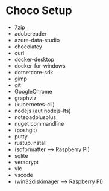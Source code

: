 # Choco Setup

* 7zip
* adobereader
* azure-data-studio
* chocolatey
* curl
* docker-desktop
* docker-for-windows
* dotnetcore-sdk
* gimp
* git
* GoogleChrome
* graphviz
* (kubernetes-cli)
* nodejs (aut nodejs-lts)
* notepadplusplus
* nuget.commandline
* (poshgit)
* putty
* rustup.install
* (sdformatter --> Raspberry PI)
* sqlite
* veracrypt
* vlc
* vscode
* (win32diskimager --> Raspberry PI)

